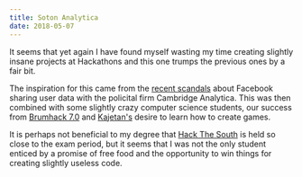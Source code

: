 ```yaml
---
title: Soton Analytica
date: 2018-05-07
---
```


It seems that yet again I have found myself wasting my time creating slightly insane projects at Hackathons and this one trumps the previous ones by a fair bit.

The inspiration for this came from the [recent scandals][fb-scandal] about Facebook sharing user data with the policital firm Cambridge Analytica. This was then combined with some slightly crazy
computer science students, our success from [Brumhack 7.0][brumhack] and [Kajetan's][kch] desire to learn how to create games.

It is perhaps not beneficial to my degree that [Hack The South][hts] is held so close to the exam period, but it seems that I was not the only student enticed by a promise of free food and the opportunity to
win things for creating slightly useless code.

[fb-scandal]: http://www.bbc.co.uk/news/technology-43649018
[brumhack]: /projects/brumhack
[kch]: https://kajetan.ch/
[hts]: https://hackthesouth.co.uk
